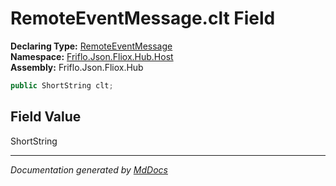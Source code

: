﻿<!--  
  <auto-generated>   
    The contents of this file were generated by a tool.  
    Changes to this file may be list if the file is regenerated  
  </auto-generated>   
-->

# RemoteEventMessage.clt Field

**Declaring Type:** [RemoteEventMessage](../index.md)  
**Namespace:** [Friflo.Json.Fliox.Hub.Host](../../index.md)  
**Assembly:** Friflo.Json.Fliox.Hub

```csharp
public ShortString clt;
```

## Field Value

ShortString

___

*Documentation generated by [MdDocs](https://github.com/ap0llo/mddocs)*

